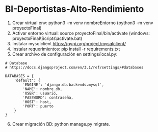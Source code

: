 # BI-Deportistas-Alto-Rendimiento

1. Crear virtual env: python3 -m venv nombreEntorno (python3 -m venv proyectoFinal)
2. Activar entorno virtual: source proyectoFinal/bin/activate (windows: proyectoFinal\Scripts\activate.bat)
3. Instalar mysqlclient https://pypi.org/project/mysqlclient/
4. Instalar requerimientos: pip install -r requirements.txt
5. Crear archivo de configuración en settings/local.py:
~~~
# Database
# https://docs.djangoproject.com/en/3.1/ref/settings/#databases

DATABASES = {
    'default': {
        'ENGINE': 'django.db.backends.mysql',
        'NAME': nombre_db,  
        'USER': usuario,  
        'PASSWORD': contraseña,  
        'HOST': host,  
        'PORT': puerto
    }
}
~~~
6. Crear migración BD: python manage.py migrate.